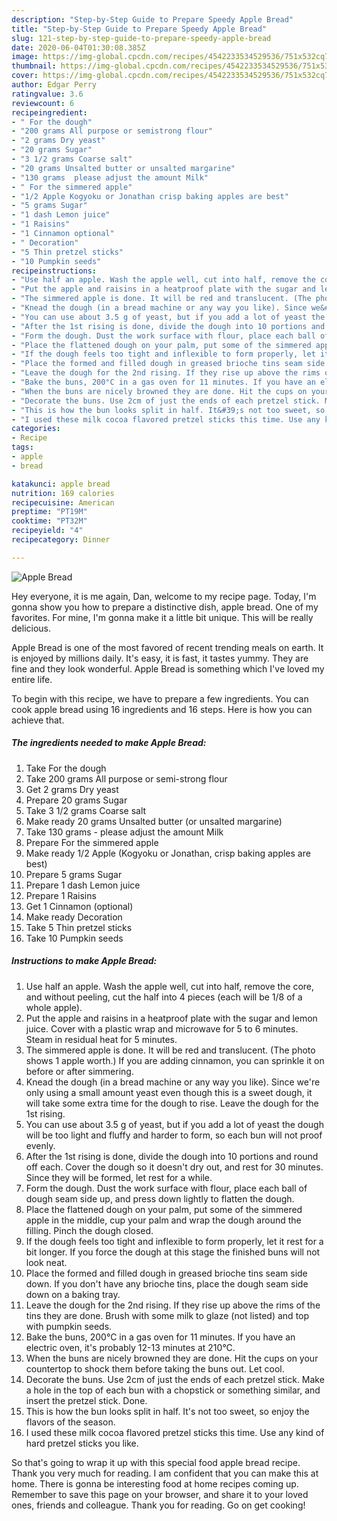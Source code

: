 ```yaml
---
description: "Step-by-Step Guide to Prepare Speedy Apple Bread"
title: "Step-by-Step Guide to Prepare Speedy Apple Bread"
slug: 121-step-by-step-guide-to-prepare-speedy-apple-bread
date: 2020-06-04T01:30:08.385Z
image: https://img-global.cpcdn.com/recipes/4542233534529536/751x532cq70/apple-bread-recipe-main-photo.jpg
thumbnail: https://img-global.cpcdn.com/recipes/4542233534529536/751x532cq70/apple-bread-recipe-main-photo.jpg
cover: https://img-global.cpcdn.com/recipes/4542233534529536/751x532cq70/apple-bread-recipe-main-photo.jpg
author: Edgar Perry
ratingvalue: 3.6
reviewcount: 6
recipeingredient:
- " For the dough"
- "200 grams All purpose or semistrong flour"
- "2 grams Dry yeast"
- "20 grams Sugar"
- "3 1/2 grams Coarse salt"
- "20 grams Unsalted butter or unsalted margarine"
- "130 grams  please adjust the amount Milk"
- " For the simmered apple"
- "1/2 Apple Kogyoku or Jonathan crisp baking apples are best"
- "5 grams Sugar"
- "1 dash Lemon juice"
- "1 Raisins"
- "1 Cinnamon optional"
- " Decoration"
- "5 Thin pretzel sticks"
- "10 Pumpkin seeds"
recipeinstructions:
- "Use half an apple. Wash the apple well, cut into half, remove the core, and without peeling, cut the half into 4 pieces (each will be 1/8 of a whole apple)."
- "Put the apple and raisins in a heatproof plate with the sugar and lemon juice. Cover with a plastic wrap and microwave for 5 to 6 minutes. Steam in residual heat for 5 minutes."
- "The simmered apple is done. It will be red and translucent. (The photo shows 1 apple worth.) If you are adding cinnamon, you can sprinkle it on before or after simmering."
- "Knead the dough (in a bread machine or any way you like). Since we&#39;re only using a small amount yeast even though this is a sweet dough, it will take some extra time for the dough to rise. Leave the dough for the 1st rising."
- "You can use about 3.5 g of yeast, but if you add a lot of yeast the dough will be too light and fluffy and harder to form, so each bun will not proof evenly."
- "After the 1st rising is done, divide the dough into 10 portions and round off each. Cover the dough so it doesn&#39;t dry out, and rest for 30 minutes. Since they will be formed, let rest for a while."
- "Form the dough. Dust the work surface with flour, place each ball of dough seam side up, and press down lightly to flatten the dough."
- "Place the flattened dough on your palm, put some of the simmered apple in the middle, cup your palm and wrap the dough around the filling. Pinch the dough closed."
- "If the dough feels too tight and inflexible to form properly, let it rest for a bit longer. If you force the dough at this stage the finished buns will not look neat."
- "Place the formed and filled dough in greased brioche tins seam side down. If you don&#39;t have any brioche tins, place the dough seam side down on a baking tray."
- "Leave the dough for the 2nd rising. If they rise up above the rims of the tins they are done. Brush with some milk to glaze (not listed) and top with pumpkin seeds."
- "Bake the buns, 200°C in a gas oven for 11 minutes. If you have an electric oven, it&#39;s probably 12-13 minutes at 210°C."
- "When the buns are nicely browned they are done. Hit the cups on your countertop to shock them before taking the buns out. Let cool."
- "Decorate the buns. Use 2cm of just the ends of each pretzel stick. Make a hole in the top of each bun with a chopstick or something similar, and insert the pretzel stick. Done."
- "This is how the bun looks split in half. It&#39;s not too sweet, so enjoy the flavors of the season."
- "I used these milk cocoa flavored pretzel sticks this time. Use any kind of hard pretzel sticks you like."
categories:
- Recipe
tags:
- apple
- bread

katakunci: apple bread 
nutrition: 169 calories
recipecuisine: American
preptime: "PT19M"
cooktime: "PT32M"
recipeyield: "4"
recipecategory: Dinner

---
```



![Apple Bread](https://img-global.cpcdn.com/recipes/4542233534529536/751x532cq70/apple-bread-recipe-main-photo.jpg)

Hey everyone, it is me again, Dan, welcome to my recipe page. Today, I'm gonna show you how to prepare a distinctive dish, apple bread. One of my favorites. For mine, I'm gonna make it a little bit unique. This will be really delicious.



Apple Bread is one of the most favored of recent trending meals on earth. It is enjoyed by millions daily. It's easy, it is fast, it tastes yummy. They are fine and they look wonderful. Apple Bread is something which I've loved my entire life.


To begin with this recipe, we have to prepare a few ingredients. You can cook apple bread using 16 ingredients and 16 steps. Here is how you can achieve that.

##### The ingredients needed to make Apple Bread:

1. Take  For the dough
1. Take 200 grams All purpose or semi-strong flour
1. Get 2 grams Dry yeast
1. Prepare 20 grams Sugar
1. Take 3 1/2 grams Coarse salt
1. Make ready 20 grams Unsalted butter (or unsalted margarine)
1. Take 130 grams - please adjust the amount Milk
1. Prepare  For the simmered apple
1. Make ready 1/2 Apple (Kogyoku or Jonathan, crisp baking apples are best)
1. Prepare 5 grams Sugar
1. Prepare 1 dash Lemon juice
1. Prepare 1 Raisins
1. Get 1 Cinnamon (optional)
1. Make ready  Decoration
1. Take 5 Thin pretzel sticks
1. Take 10 Pumpkin seeds




##### Instructions to make Apple Bread:

1. Use half an apple. Wash the apple well, cut into half, remove the core, and without peeling, cut the half into 4 pieces (each will be 1/8 of a whole apple).
1. Put the apple and raisins in a heatproof plate with the sugar and lemon juice. Cover with a plastic wrap and microwave for 5 to 6 minutes. Steam in residual heat for 5 minutes.
1. The simmered apple is done. It will be red and translucent. (The photo shows 1 apple worth.) If you are adding cinnamon, you can sprinkle it on before or after simmering.
1. Knead the dough (in a bread machine or any way you like). Since we&#39;re only using a small amount yeast even though this is a sweet dough, it will take some extra time for the dough to rise. Leave the dough for the 1st rising.
1. You can use about 3.5 g of yeast, but if you add a lot of yeast the dough will be too light and fluffy and harder to form, so each bun will not proof evenly.
1. After the 1st rising is done, divide the dough into 10 portions and round off each. Cover the dough so it doesn&#39;t dry out, and rest for 30 minutes. Since they will be formed, let rest for a while.
1. Form the dough. Dust the work surface with flour, place each ball of dough seam side up, and press down lightly to flatten the dough.
1. Place the flattened dough on your palm, put some of the simmered apple in the middle, cup your palm and wrap the dough around the filling. Pinch the dough closed.
1. If the dough feels too tight and inflexible to form properly, let it rest for a bit longer. If you force the dough at this stage the finished buns will not look neat.
1. Place the formed and filled dough in greased brioche tins seam side down. If you don&#39;t have any brioche tins, place the dough seam side down on a baking tray.
1. Leave the dough for the 2nd rising. If they rise up above the rims of the tins they are done. Brush with some milk to glaze (not listed) and top with pumpkin seeds.
1. Bake the buns, 200°C in a gas oven for 11 minutes. If you have an electric oven, it&#39;s probably 12-13 minutes at 210°C.
1. When the buns are nicely browned they are done. Hit the cups on your countertop to shock them before taking the buns out. Let cool.
1. Decorate the buns. Use 2cm of just the ends of each pretzel stick. Make a hole in the top of each bun with a chopstick or something similar, and insert the pretzel stick. Done.
1. This is how the bun looks split in half. It&#39;s not too sweet, so enjoy the flavors of the season.
1. I used these milk cocoa flavored pretzel sticks this time. Use any kind of hard pretzel sticks you like.




So that's going to wrap it up with this special food apple bread recipe. Thank you very much for reading. I am confident that you can make this at home. There is gonna be interesting food at home recipes coming up. Remember to save this page on your browser, and share it to your loved ones, friends and colleague. Thank you for reading. Go on get cooking!
